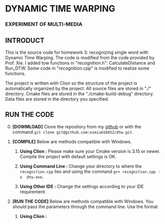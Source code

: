 # DYNAMIC TIME WARPING

### EXPERIMENT OF MULTI-MEDIA

## INTRODUCT

This is the source code for homework 3: recognizing single word with 
Dynamic Time Warping. The code is modified from the code provided by 
Prof. Xie. I added tow functions in "recognition.h": CalculateDistance 
and Run_DTW. Some code in "recognition.cpp" is modified to realize some 
functions. 

The project is written with Clion so the structure of the project is 
automatically organized by the project. All source files are stored in 
"./" directory. Cmake files are stored in the "./cmake-build-debug" 
directory. Data files are stored in the directory you specified.

## RUN THE CODE

0. **[DOWMLOAD]** Clone the repository from my 
[github](https://github.com/osmium18452/dtw) or with the command 
`git clone git@github.com:osmium18452/dtw.git`.

1. **[COMPILE]** Below are methods compatible with Windows. 
    
    1. **Using Clion :** Please make sure your Cmake version is 3.15 or 
    newer. Compile the project with default settings is OK.
    
    2. **Using Command Line :** Change your directory to where the 
    `recognition.cpp` lies and using the command `g++ recognition.cpp -o 
    dtw.exe`.
    
    3. **Using Other IDE :** Change the settings according to your IDE
    requirement.

2. **[RUN THE CODE]** Below are methods compatible with Windows. You 
should pass the parameters through the command line. Use the format
    
    1. **Using Clion :**  
